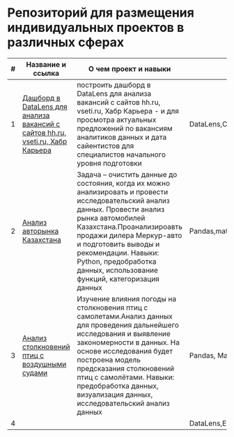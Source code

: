 # Репозиторий для размещения индивидуальных проектов в различных сферах
| # | Название и ссылка | О чем проект и навыки | Библиотеки и инструменты |
|---|-------------------|--------------------------------------|-----------|
|1  | [Дашборд в DataLens для анализа вакансий с сайтов hh.ru, vseti.ru, Хабр Карьера](https://github.com/SerVa2/Pets_project/tree/main/Дашборд%20в%20Даталенс) |построить дашборд в DataLens для анализа вакансий с сайтов hh.ru, vseti.ru, Хабр Карьера - и для просмотра актуальных предложений по вакансиям аналитиков данных и дата сайентистов для специалистов начального уровня подготовки|DataLens,ClickHouse |
|2  | [Анализ авторынка Казахстана](https://github.com/SerVa2/Pets_project/tree/main/Анализ%20авторынка%20Казахстана) | Задача – очистить данные до состояния, когда их можно анализировать и провести исследовательский анализ данных. Провести анализ рынка автомобилей Казахстана.Проанализироавть продажи дилера Меркур-авто и подготовить выводы и рекомендации. Навыки: Python, предобработка данных, использование функций, категоризация данных| Pandas,matplotlib,numpy,scipy,seaborn,re,plotly,datetime |
|3  | [Анализ столкновений птиц с воздушными судами](https://github.com/SerVa2/Pets_project/tree/main/Анализ%20столкновений%20птиц%20с%20самолетами) |Изучение влияния погоды на столкновения птиц с самолетами.Анализ данных для проведения дальнейшего исследования и выявление закономерности в данных. На основе исследования будет построена модель предсказания столкновений птиц с самолётами. Навыки: предобработка данных, визуализация данных, исследовательский анализ данных | Pandas, Matplotlib,numpy,seaborn,re,plotly,datetime |
|4  | []() |  |DataLens,Excel|
